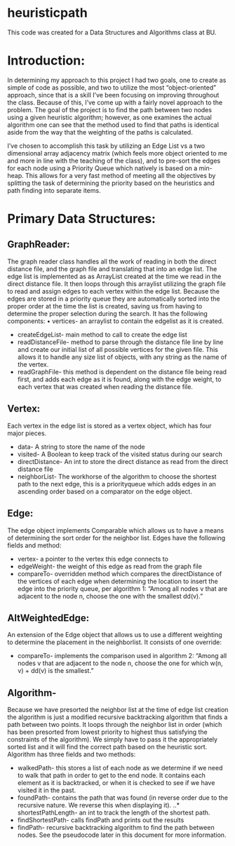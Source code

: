 # heuristicpath
This code was created for a Data Structures and Algorithms class at BU.

# Introduction:  
In determining my approach to this project I had two goals, one to create as simple of code as possible, and two to utilize the most “object-oriented” approach, since that is a skill I’ve been focusing on improving throughout the class. Because of this, I’ve come up with a fairly novel approach to the problem. The goal of the project is to find the path between two nodes using a given heuristic algorithm; however, as one examines the actual algorithm one can see that the method used to find that paths is identical aside from the way that the weighting of the paths is calculated. 

I’ve chosen to accomplish this task by utilizing an Edge List vs a two dimensional array adjacency matrix (which feels more object oriented to me and more in line with the teaching of the class), and to pre-sort the edges for each node using a Priority Queue which natively is based on a min-heap.  This allows for a very fast method of meeting all the objectives by splitting the task of determining the priority based on the heuristics and path finding into separate items. 
# Primary Data Structures: 

## GraphReader:  
The graph reader class handles all the work of reading in both the direct distance file, and the graph file and translating that into an edge list.  The edge list is implemented as as ArrayList created at the time we read in the direct distance file. It then loops through this arraylist utilizing the graph file to read and assign edges to each vertex within the edge list. Because the edges are stored in a priority queue they are automatically sorted into the proper order at the time the list is created, saving us from having to determine the proper selection during the search. It has the following components: • vertices- an arraylist to contain the edgelist as it is created. 
* createEdgeList- main method to call to create the edge list 
* readDistanceFile- method to parse through the distance file line by line and create our initial list of all possible vertices for the given file.  This allows it to handle any size list of objects, with any string as the name of the vertex. 
* readGraphFile- this method is dependent on the distance file being read first, and adds each edge as it is found, along with the edge weight, to each vertex that was created when reading the distance file. 

## Vertex: 
Each vertex in the edge list is stored as a vertex object, which has four major pieces.   
* data- A string to store the name of the node
* visited- A Boolean to keep track of the visited status during our search 
* directDistance- An int to store the direct distance as read from the direct distance file 
* neighborList- The workhorse of the algorithm to choose the shortest path to the next edge, this is a priorityqueue which adds edges in an ascending order based on a comparator on the edge object. 

## Edge: 
The edge object implements Comparable which allows us to have a means of determining the sort order for the neighbor list.  Edges have the following fields and method:
* vertex-  a pointer to the vertex this edge connects to 
* edgeWeight- the weight of this edge as read from the graph file  
* compareTo- overridden method which compares the directDistance of the vertices of each edge when determining the location to insert the edge into the priority queue, per algorithm 1: ”Among all nodes v that are adjacent to the node n, choose the one with the smallest dd(v).” 
 
## AltWeightedEdge:  
An extension of the Edge object that allows us to use a different weighting to determine the placement in the neighborlist.  It consists of one override: 
* compareTo- implements the comparison used in algorithm 2: “Among all nodes v that are adjacent to the node n, choose the one for which w(n, v) + dd(v) is the smallest.” 

## Algorithm- 

Because we have presorted the neighbor list at the time of edge list creation the algorithm is just a modified recursive backtracking algorithm that finds a path between two points.  It loops through the neighbor list in order (which has been 
presorted from lowest priority to highest thus satisfying the constraints of the algorithm). We simply have to pass it the appropriately sorted list and it will find the correct path based on the heuristic sort.  Algorithm has three fields and two methods:
* walkedPath- this stores a list of each node as we determine if we need to walk that path in order to get to the end node.  It contains each element as it is backtracked, or when it is checked to see if we have visited it in the past. 
* foundPath- contains the path that was found (in reverse order due to the recursive nature.  We reverse this when displaying it). ..* shortestPathLength- an int to track the length of the shortest path. 
* findShortestPath- calls findPath and prints out the results 
* findPath- recursive backtracking algorithm to find the path between nodes.  See the pseudocode later in this document for more information. 
